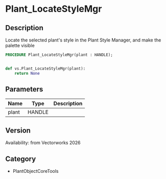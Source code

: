 # Plant_LocateStyleMgr

## Description
Locate the selected plant's style in the Plant Style Manager, and make the palette visible

```pascal
PROCEDURE Plant_LocateStyleMgr(plant : HANDLE);
```

```python

def vs.Plant_LocateStyleMgr(plant):
    return None
```

## Parameters
|Name|Type|Description|
|---|---|---|
|plant|HANDLE||

## Version
Availability: from Vectorworks 2026
## Category
* PlantObjectCoreTools

